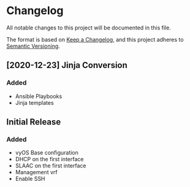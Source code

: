 # Changelog

All notable changes to this project will be documented in this file.

The format is based on [Keep a Changelog](https://keepachangelog.com/en/1.0.0/),
and this project adheres to [Semantic Versioning](https://semver.org/spec/v2.0.0.html).

## [2020-12-23] Jinja Conversion

### Added

- Ansible Playbooks
- Jinja templates

## Initial Release

### Added

- vyOS Base configuration
- DHCP on the first interface
- SLAAC on the first interface
- Management vrf
- Enable SSH
